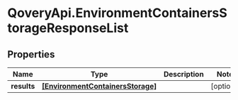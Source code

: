 # QoveryApi.EnvironmentContainersStorageResponseList

## Properties

Name | Type | Description | Notes
------------ | ------------- | ------------- | -------------
**results** | [**[EnvironmentContainersStorage]**](EnvironmentContainersStorage.md) |  | [optional] 


